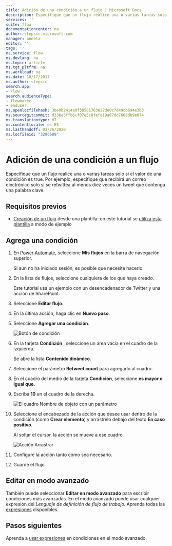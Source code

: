 ```yaml
---
title: Adición de una condición a un flujo | Microsoft Docs
description: Especifique que un flujo realice una o varias tareas solo si el valor de una condición es true.
services: ''
suite: flow
documentationcenter: na
author: stepsic-microsoft-com
manager: anneta
editor: ''
tags: ''
ms.service: flow
ms.devlang: na
ms.topic: article
ms.tgt_pltfrm: na
ms.workload: na
ms.date: 10/17/2017
ms.author: stepsic
search.app:
- Flow
search.audienceType:
- flowmaker
- enduser
ms.openlocfilehash: 3be9b2414a0f30581763622de0c7d49cb694e3b3
ms.sourcegitcommit: d336e5ffb6cf07e5c8fefe19a87dd7668db9e074
ms.translationtype: HT
ms.contentlocale: es-ES
ms.lasthandoff: 03/26/2020
ms.locfileid: "3296689"
---
```

# <a name="add-a-condition-to-a-flow"></a>Adición de una condición a un flujo


Especifique que un flujo realice una o varias tareas solo si el valor de una condición es true. Por ejemplo, especifique que recibirá un correo electrónico solo si se retwittea al menos diez veces un tweet que contenga una palabra clave.

## <a name="prerequisites"></a>Requisitos previos

* [Creación de un flujo](get-started-logic-template.md) desde una plantilla: en este tutorial se [utiliza esta plantilla](https://flow.microsoft.com/galleries/public/templates/e78571e5c70e4806a18eeacba5a897c8/) a modo de ejemplo

## <a name="add-a-condition"></a>Agrega una condición

1. En [Power Automate](https://flow.microsoft.com), seleccione **Mis flujos** en la barra de navegación superior.

    Si aún no ha iniciado sesión, es posible que necesite hacerlo.

1. En la lista de flujos, seleccione cualquiera de los que haya creado.

    Este tutorial usa un ejemplo con un desencadenador de Twitter y una acción de SharePoint.

1. Seleccione **Editar flujo**.

1. En la última acción, haga clic en **Nuevo paso**.

1. Seleccione **Agregar una condición**.

    ![Botón de condición](./media/add-condition/add-condition.png)

1. En la tarjeta **Condición** , seleccione un área vacía en el cuadro de la izquierda.

    Se abre la lista **Contenido dinámico**.

1. Seleccione el parámetro **Retweet count** para agregarlo al cuadro.

1. En el cuadro del medio de la tarjeta **Condición**, seleccione **es mayor o igual que**.

1. Escriba **10** en el cuadro de la derecha.

    ![El cuadro Nombre de objeto con un parámetro](./media/add-condition/specify-condition.png)

1. Seleccione el encabezado de la acción que desee usar dentro de la condición (como **Crear elemento**) y arrástrelo debajo del texto **En caso positivo**.

    Al soltar el cursor, la acción se mueve a ese cuadro.

    ![Acción Arrastrar](./media/add-condition/drag-action.png)

1. Configure la acción tanto como sea necesario.

1. Guarde el flujo.

## <a name="edit-in-advanced-mode"></a>Editar en modo avanzado

También puede seleccionar **Editar en modo avanzado** para escribir condiciones más avanzadas. En el modo avanzado puede usar cualquier expresión del *Lenguaje de definición de flujo de trabajo*. Aprenda todas las [expresiones](https://msdn.microsoft.com/library/azure/mt643789.aspx) disponibles.

## <a name="next-steps"></a>Pasos siguientes

Aprenda a [usar expresiones](use-expressions-in-conditions.md) en condiciones en el modo avanzado.